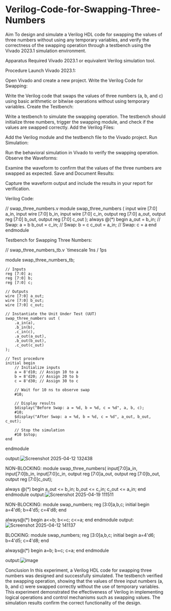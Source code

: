 # Verilog-Code-for-Swapping-Three-Numbers
Aim
To design and simulate a Verilog HDL code for swapping the values of three numbers without using any temporary variables, and verify the correctness of the swapping operation through a testbench using the Vivado 2023.1 simulation environment.

Apparatus Required
Vivado 2023.1 or equivalent Verilog simulation tool.

Procedure
Launch Vivado 2023.1:

Open Vivado and create a new project.
Write the Verilog Code for Swapping:

Write the Verilog code that swaps the values of three numbers (a, b, and c) using basic arithmetic or bitwise operations without using temporary variables.
Create the Testbench:

Write a testbench to simulate the swapping operation. The testbench should initialize three numbers, trigger the swapping module, and check if the values are swapped correctly.
Add the Verilog Files:

Add the Verilog module and the testbench file to the Vivado project.
Run Simulation:

Run the behavioral simulation in Vivado to verify the swapping operation.
Observe the Waveforms:

Examine the waveform to confirm that the values of the three numbers are swapped as expected.
Save and Document Results:

Capture the waveform output and include the results in your report for verification.

Verilog Code:

// swap_three_numbers.v
module swap_three_numbers (
    input wire [7:0] a_in,
    input wire [7:0] b_in,
    input wire [7:0] c_in,
    output reg [7:0] a_out,
    output reg [7:0] b_out,
    output reg [7:0] c_out
);
    always @(*) begin
        a_out = b_in; // Swap: a = b
        b_out = c_in; // Swap: b = c
        c_out = a_in; // Swap: c = a
    end
endmodule


Testbench for Swapping Three Numbers:

// swap_three_numbers_tb.v
`timescale 1ns / 1ps

module swap_three_numbers_tb;

    // Inputs
    reg [7:0] a;
    reg [7:0] b;
    reg [7:0] c;

    // Outputs
    wire [7:0] a_out;
    wire [7:0] b_out;
    wire [7:0] c_out;

    // Instantiate the Unit Under Test (UUT)
    swap_three_numbers uut (
        .a_in(a),
        .b_in(b),
        .c_in(c),
        .a_out(a_out),
        .b_out(b_out),
        .c_out(c_out)
    );

    // Test procedure
    initial begin
        // Initialize inputs
        a = 8'd10; // Assign 10 to a
        b = 8'd20; // Assign 20 to b
        c = 8'd30; // Assign 30 to c

        // Wait for 10 ns to observe swap
        #10;

        // Display results
        $display("Before Swap: a = %d, b = %d, c = %d", a, b, c);
        #10;
        $display("After Swap: a = %d, b = %d, c = %d", a_out, b_out, c_out);
        
        // Stop the simulation
        #10 $stop;
    end
endmodule


output:![Screenshot 2025-04-12 132438](https://github.com/user-attachments/assets/5c3d3d85-603b-45f1-8ea4-8b807f00392f)


NON-BLOCKING:
module swap_three_numbers( input[7:0]a_in,
input[7:0]b_in,
input[7:0]c_in,
output reg [7:0]a_out,
output reg [7:0]b_out,
output reg [7:0]c_out);

always @(*)
begin
a_out <= b_in;
b_out <= c_in;
c_out <= a_in;
end
endmodule
output:![Screenshot 2025-04-19 111511](https://github.com/user-attachments/assets/56135d2e-c80c-4e2a-a5cb-21af0663cd3c)

 NON-BLOCKING:
module swap_numbers;
reg [3:0]a,b,c;
initial 
begin 
a=4'd6;
b=4'd5;
c=4'd8;
end

always@(*)
begin 
a<=b;
b<=c;
c<=a;
end
endmodule
output:![Screenshot 2025-04-12 141137](https://github.com/user-attachments/assets/2c017d38-e5c4-4e2e-9995-9c2c468fd6ea)

BLOCKING:
module swap_numbers;
reg [3:0]a,b,c;
initial 
begin 
a=4'd6;
b=4'd5;
c=4'd8;
end

always@(*)
begin 
a=b;
b=c;
c=a;
end
endmodule

output:![image](https://github.com/user-attachments/assets/6a682cc3-ba99-4700-a52d-f5d6bc03d70d)

Conclusion
In this experiment, a Verilog HDL code for swapping three numbers was designed and successfully simulated. The testbench verified the swapping operation, showing that the values of three input numbers (a, b, and c) were swapped correctly without the use of temporary variables. This experiment demonstrated the effectiveness of Verilog in implementing logical operations and control mechanisms such as swapping values. The simulation results confirm the correct functionality of the design.
